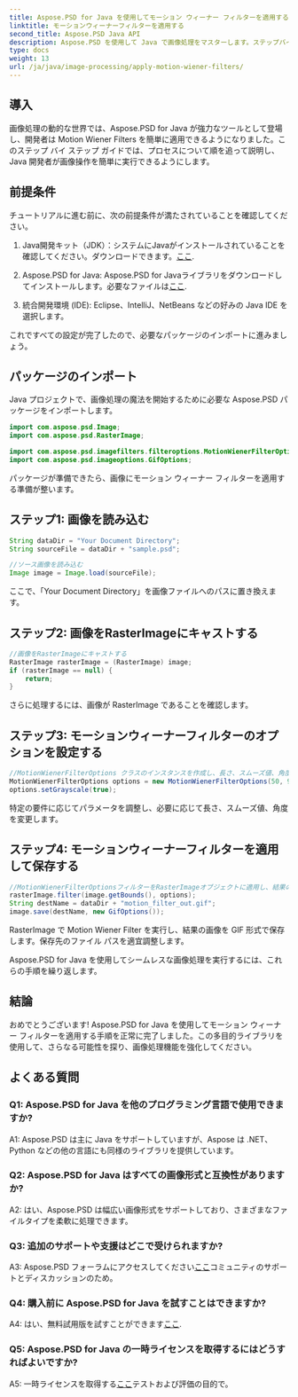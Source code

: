 ```yaml
---
title: Aspose.PSD for Java を使用してモーション ウィーナー フィルターを適用する
linktitle: モーションウィーナーフィルターを適用する
second_title: Aspose.PSD Java API
description: Aspose.PSD を使用して Java で画像処理をマスターします。ステップバイステップのガイドを使用して、Motion Wiener Filters を簡単に適用します。
type: docs
weight: 13
url: /ja/java/image-processing/apply-motion-wiener-filters/
---
```

## 導入

画像処理の動的な世界では、Aspose.PSD for Java が強力なツールとして登場し、開発者は Motion Wiener Filters を簡単に適用できるようになりました。このステップ バイ ステップ ガイドでは、プロセスについて順を追って説明し、Java 開発者が画像操作を簡単に実行できるようにします。

## 前提条件

チュートリアルに進む前に、次の前提条件が満たされていることを確認してください。

1.  Java開発キット（JDK）：システムにJavaがインストールされていることを確認してください。ダウンロードできます。[ここ](https://www.oracle.com/java/technologies/javase-downloads.html).

2.  Aspose.PSD for Java: Aspose.PSD for Javaライブラリをダウンロードしてインストールします。必要なファイルは[ここ](https://releases.aspose.com/psd/java/).

3. 統合開発環境 (IDE): Eclipse、IntelliJ、NetBeans などの好みの Java IDE を選択します。

これですべての設定が完了したので、必要なパッケージのインポートに進みましょう。

## パッケージのインポート

Java プロジェクトで、画像処理の魔法を開始するために必要な Aspose.PSD パッケージをインポートします。

```java
import com.aspose.psd.Image;
import com.aspose.psd.RasterImage;

import com.aspose.psd.imagefilters.filteroptions.MotionWienerFilterOptions;
import com.aspose.psd.imageoptions.GifOptions;
```

パッケージが準備できたら、画像にモーション ウィーナー フィルターを適用する準備が整います。

## ステップ1: 画像を読み込む

```java
String dataDir = "Your Document Directory";
String sourceFile = dataDir + "sample.psd";

//ソース画像を読み込む
Image image = Image.load(sourceFile);
```

ここで、「Your Document Directory」を画像ファイルへのパスに置き換えます。

## ステップ2: 画像をRasterImageにキャストする

```java
//画像をRasterImageにキャストする
RasterImage rasterImage = (RasterImage) image;
if (rasterImage == null) {
    return;
}
```

さらに処理するには、画像が RasterImage であることを確認します。

## ステップ3: モーションウィーナーフィルターのオプションを設定する

```java
//MotionWienerFilterOptions クラスのインスタンスを作成し、長さ、スムーズ値、角度を設定します。
MotionWienerFilterOptions options = new MotionWienerFilterOptions(50, 9, 90);
options.setGrayscale(true);
```

特定の要件に応じてパラメータを調整し、必要に応じて長さ、スムーズ値、角度を変更します。

## ステップ4: モーションウィーナーフィルターを適用して保存する

```java
//MotionWienerFilterOptionsフィルターをRasterImageオブジェクトに適用し、結果の画像を保存します。
rasterImage.filter(image.getBounds(), options);
String destName = dataDir + "motion_filter_out.gif";
image.save(destName, new GifOptions());
```

RasterImage で Motion Wiener Filter を実行し、結果の画像を GIF 形式で保存します。保存先のファイル パスを適宜調整します。

Aspose.PSD for Java を使用してシームレスな画像処理を実行するには、これらの手順を繰り返します。

## 結論

おめでとうございます! Aspose.PSD for Java を使用してモーション ウィーナー フィルターを適用する手順を正常に完了しました。この多目的ライブラリを使用して、さらなる可能性を探り、画像処理機能を強化してください。

## よくある質問

### Q1: Aspose.PSD for Java を他のプログラミング言語で使用できますか?

A1: Aspose.PSD は主に Java をサポートしていますが、Aspose は .NET、Python などの他の言語にも同様のライブラリを提供しています。

### Q2: Aspose.PSD for Java はすべての画像形式と互換性がありますか?

A2: はい、Aspose.PSD は幅広い画像形式をサポートしており、さまざまなファイルタイプを柔軟に処理できます。

### Q3: 追加のサポートや支援はどこで受けられますか?

 A3: Aspose.PSD フォーラムにアクセスしてください[ここ](https://forum.aspose.com/c/psd/34)コミュニティのサポートとディスカッションのため。

### Q4: 購入前に Aspose.PSD for Java を試すことはできますか?

 A4: はい、無料試用版を試すことができます[ここ](https://releases.aspose.com/).

### Q5: Aspose.PSD for Java の一時ライセンスを取得するにはどうすればよいですか?

A5: 一時ライセンスを取得する[ここ](https://purchase.aspose.com/temporary-license/)テストおよび評価の目的で。